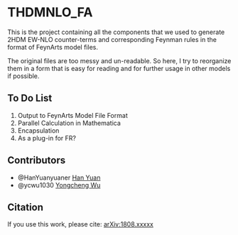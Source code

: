 # THDMNLO_FA
This is the project containing all the components that we used to generate 2HDM EW-NLO counter-terms and corresponding Feynman rules in the format of FeynArts model files. 

The original files are too messy and un-readable. So here, I try to reorganize them in a form that is easy for reading and for further usage in other models if possible. 

## To Do List
1. Output to FeynArts Model File Format 
1. Parallel Calculation in Mathematica
1. Encapsulation
1. As a plug-in for FR?

## Contributors
- @HanYuanyuaner [Han Yuan](https://github.com/HanYuanyuaner)
- @ycwu1030 [Yongcheng Wu](https://github.com/ycwu1030)

## Citation
If you use this work, please cite: [arXiv:1808.xxxxx](https://arxiv.org/abs/1808.xxxxx)
